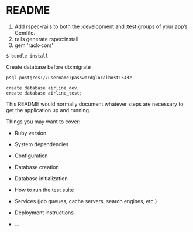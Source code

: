 # README

1. Add rspec-rails to both the :development and :test groups of your app’s Gemfile.
2. rails generate rspec:install
3. gem 'rack-cors'

```
$ bundle install
```

Create database before db:migrate

```
psql postgres://username:password@localhost:5432

create database airline_dev;
create database airline_test;
```

This README would normally document whatever steps are necessary to get the
application up and running.

Things you may want to cover:

- Ruby version

- System dependencies

- Configuration

- Database creation

- Database initialization

- How to run the test suite

- Services (job queues, cache servers, search engines, etc.)

- Deployment instructions

- ...
